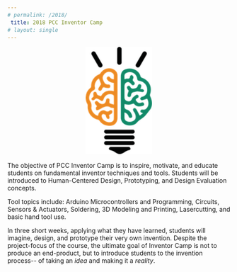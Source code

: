 ```yaml
---
# permalink: /2018/
 title: 2018 PCC Inventor Camp
# layout: single
---
```


  
  
<p align="center">

<img width ="150" src ="/assets/images/IB_logo_small.png">
</p>

The objective of PCC Inventor Camp is to inspire, motivate, and educate students on fundamental inventor techniques and tools. Students will be introduced to Human-Centered Design, Prototyping, and Design Evaluation concepts.
 
Tool topics include: Arduino Microcontrollers and Programming, Circuits, Sensors & Actuators, Soldering, 3D  Modeling and Printing, Lasercutting, and basic hand tool use. 

In three short weeks, applying what they have learned, students will imagine, design, and prototype their very own invention. Despite the project-focus of the course, the ultimate goal of Inventor Camp is not to produce an end-product, but to introduce students to the invention process-- of taking an _idea_ and making it a _reality_. 